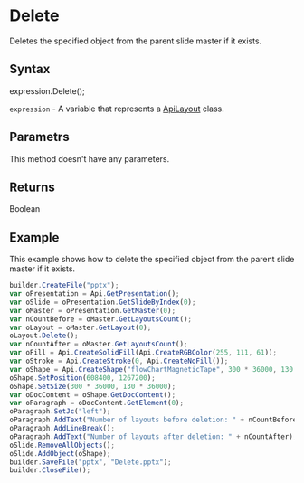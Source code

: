 # Delete

Deletes the specified object from the parent slide master if it exists.

## Syntax

expression.Delete();

`expression` - A variable that represents a [ApiLayout](../ApiLayout.md) class.

## Parametrs

This method doesn't have any parameters.

## Returns

Boolean

## Example

This example shows how to delete the specified object from the parent slide master if it exists.

```javascript
builder.CreateFile("pptx");
var oPresentation = Api.GetPresentation();
var oSlide = oPresentation.GetSlideByIndex(0);
var oMaster = oPresentation.GetMaster(0);
var nCountBefore = oMaster.GetLayoutsCount();
var oLayout = oMaster.GetLayout(0);
oLayout.Delete();
var nCountAfter = oMaster.GetLayoutsCount();
var oFill = Api.CreateSolidFill(Api.CreateRGBColor(255, 111, 61));
var oStroke = Api.CreateStroke(0, Api.CreateNoFill());
var oShape = Api.CreateShape("flowChartMagneticTape", 300 * 36000, 130 * 36000, oFill, oStroke);
oShape.SetPosition(608400, 1267200);
oShape.SetSize(300 * 36000, 130 * 36000);
var oDocContent = oShape.GetDocContent();
var oParagraph = oDocContent.GetElement(0);
oParagraph.SetJc("left");
oParagraph.AddText("Number of layouts before deletion: " + nCountBefore);
oParagraph.AddLineBreak();
oParagraph.AddText("Number of layouts after deletion: " + nCountAfter);
oSlide.RemoveAllObjects();
oSlide.AddObject(oShape);
builder.SaveFile("pptx", "Delete.pptx");
builder.CloseFile();
```